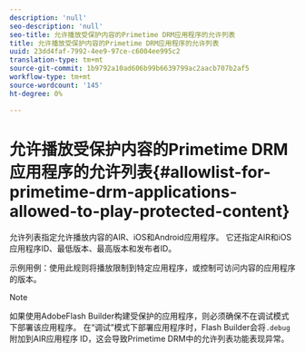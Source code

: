 ```yaml
---
description: 'null'
seo-description: 'null'
seo-title: 允许播放受保护内容的Primetime DRM应用程序的允许列表
title: 允许播放受保护内容的Primetime DRM应用程序的允许列表
uuid: 23dd4faf-7992-4ee9-97ce-c6004ee995c2
translation-type: tm+mt
source-git-commit: 1b9792a10ad606b99b6639799ac2aacb707b2af5
workflow-type: tm+mt
source-wordcount: '145'
ht-degree: 0%

---
```



# 允许播放受保护内容的Primetime DRM应用程序的允许列表{#allowlist-for-primetime-drm-applications-allowed-to-play-protected-content}

允许列表指定允许播放内容的AIR、iOS和Android应用程序。 它还指定AIR和iOS应用程序ID、最低版本、最高版本和发布者ID。

示例用例：使用此规则将播放限制到特定应用程序，或控制可访问内容的应用程序的版本。

>[!NOTE]
>
>如果使用AdobeFlash Builder构建受保护的应用程序，则必须确保不在调试模式下部署该应用程序。 在“调试”模式下部署应用程序时，Flash Builder会将`.debug`附加到AIR应用程序 ID，这会导致Primetime DRM中的允许列表功能表现异常。
